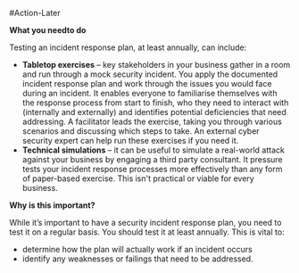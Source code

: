 #Action-Later 

**What you needto do**

Testing an incident response plan, at least annually, can include:

- **Tabletop exercises** – key stakeholders in your business gather in a room and run through a mock security incident. You apply the documented incident response plan and work through the issues you would face during an incident. It enables everyone to familiarise themselves with the response process from start to finish, who they need to interact with (internally and externally) and identifies potential deficiencies that need addressing. A facilitator leads the exercise, taking you through various scenarios and discussing which steps to take. An external cyber security expert can help run these exercises if you need it.
- **Technical simulations** – it can be useful to simulate a real-world attack against your business by engaging a third party consultant. It pressure tests your incident response processes more effectively than any form of paper-based exercise. This isn't practical or viable for every business.

**Why is this important?**

While it’s important to have a security incident response plan, you need to test it on a regular basis. You should test it at least annually. This is vital to:

- determine how the plan will actually work if an incident occurs 
- identify any weaknesses or failings that need to be addressed.